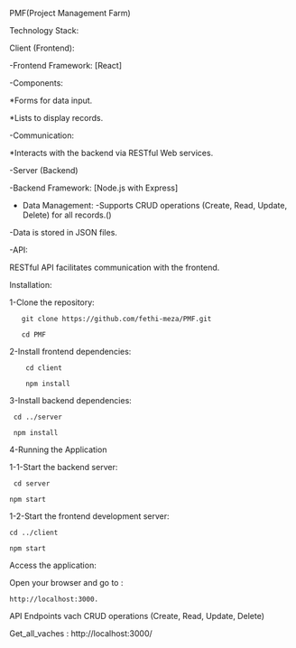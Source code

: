 PMF(Project Management Farm)


Technology Stack:

Client (Frontend):

-Frontend Framework: [React]

-Components:

  *Forms for data input.
  
  *Lists to display records.
  
-Communication:

 *Interacts with the backend via RESTful Web services.

-Server (Backend)

-Backend Framework: [Node.js with Express]

- Data Management:
-Supports CRUD operations (Create, Read, Update, Delete) for all records.()

-Data is stored in JSON files.

-API:

RESTful API facilitates communication with the frontend.



Installation:

1-Clone the repository:

       git clone https://github.com/fethi-meza/PMF.git
 
       cd PMF

 2-Install frontend dependencies:
 
        cd client
 
        npm install
 
3-Install backend dependencies:

     cd ../server
 
     npm install

 4-Running the Application
 
 1-1-Start the backend server:
 
     cd server
  
    npm start

 1-2-Start the frontend development server:
 
    cd ../client
  
    npm start

   Access the application: 
  
  Open your browser and go to :
           
    http://localhost:3000.

  
  API Endpoints
  vach CRUD operations (Create, Read, Update, Delete) 

  Get_all_vaches :
  http://localhost:3000/


  


 
